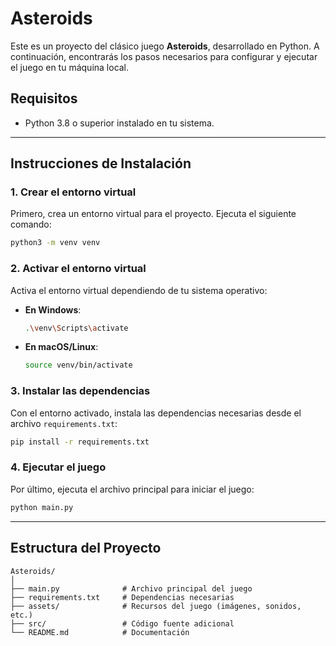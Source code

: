# Asteroids

Este es un proyecto del clásico juego **Asteroids**, desarrollado en Python. A continuación, encontrarás los pasos necesarios para configurar y ejecutar el juego en tu máquina local.

## Requisitos
- Python 3.8 o superior instalado en tu sistema.

---

## Instrucciones de Instalación

### 1. Crear el entorno virtual
Primero, crea un entorno virtual para el proyecto. Ejecuta el siguiente comando:

```bash
python3 -m venv venv
```

### 2. Activar el entorno virtual
Activa el entorno virtual dependiendo de tu sistema operativo:

- **En Windows**:
  ```bash
  .\venv\Scripts\activate
  ```

- **En macOS/Linux**:
  ```bash
  source venv/bin/activate
  ```

### 3. Instalar las dependencias
Con el entorno activado, instala las dependencias necesarias desde el archivo `requirements.txt`:

```bash
pip install -r requirements.txt
```

### 4. Ejecutar el juego
Por último, ejecuta el archivo principal para iniciar el juego:

```bash
python main.py
```

---

## Estructura del Proyecto
```
Asteroids/
│
├── main.py              # Archivo principal del juego
├── requirements.txt     # Dependencias necesarias
├── assets/              # Recursos del juego (imágenes, sonidos, etc.)
├── src/                 # Código fuente adicional
└── README.md            # Documentación
```
